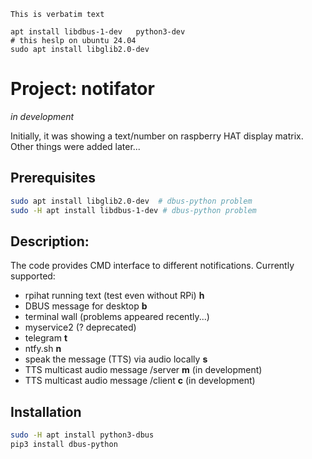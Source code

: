 ``` example
This is verbatim text

apt install libdbus-1-dev   python3-dev
# this heslp on ubuntu 24.04
sudo apt install libglib2.0-dev
```

# Project: notifator

*in development*

Initially, it was showing a text/number on raspberry HAT display matrix.
Other things were added later...

## Prerequisites

``` bash
sudo apt install libglib2.0-dev  # dbus-python problem
sudo -H apt install libdbus-1-dev # dbus-python problem
```

## Description:

The code provides CMD interface to different notifications. Currently
supported:

-   rpihat running text (test even without RPi) **h**
-   DBUS message for desktop **b**
-   terminal wall (problems appeared recently...)
-   myservice2 (? deprecated)
-   telegram **t**
-   ntfy.sh **n**
-   speak the message (TTS) via audio locally **s**
-   TTS multicast audio message /server **m** (in development)
-   TTS multicast audio message /client **c** (in development)

## Installation

``` {.bash org-language="sh"}
sudo -H apt install python3-dbus
pip3 install dbus-python
```
